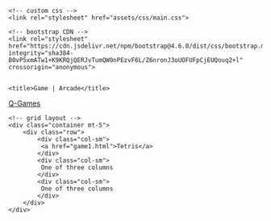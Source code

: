<!DOCTYPE html>
<html lang="en">
<head>
    <meta charset="UTF-8">
    <meta http-equiv="X-UA-Compatible" content="IE=edge">
    <meta name="viewport" content="width=device-width, initial-scale=1.0">

    <!-- custom css -->
    <link rel="stylesheet" href="assets/css/main.css">

    <!-- bootstrap CDN -->
    <link rel="stylesheet" href="https://cdn.jsdelivr.net/npm/bootstrap@4.6.0/dist/css/bootstrap.min.css" integrity="sha384-B0vP5xmATw1+K9KRQjQERJvTumQW0nPEzvF6L/Z6nronJ3oUOFUFpCjEUQouq2+l" crossorigin="anonymous">


    <title>Game | Arcade</title>
</head>
<body>
    <!-- navbar As a heading -->
    <nav class="navbar navbar-light bg-light">
        <a href="index.html"><span class="navbar-brand mb-0 h1">Q-Games</span></a>        
    </nav>

    <!-- grid layout -->
    <div class="container mt-5">
        <div class="row">
            <div class="col-sm">
             <a href="game1.html">Tetris</a>
            </div>
            <div class="col-sm">
             One of three columns
            </div>
            <div class="col-sm">
             One of three columns
            </div>
        </div>
    </div>
</body>
</html>
